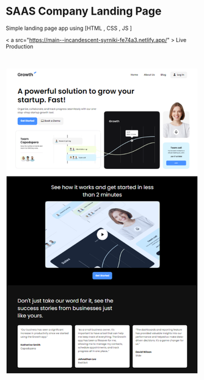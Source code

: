 # SAAS Company Landing Page

Simple landing page app using [HTML , CSS , JS ]

< a src="https://main--incandescent-syrniki-fe74a3.netlify.app/" > Live Production </a> 

<img src="./images/screen.png" width="500" style="display:block ; margin : 50px auto ;"/>
